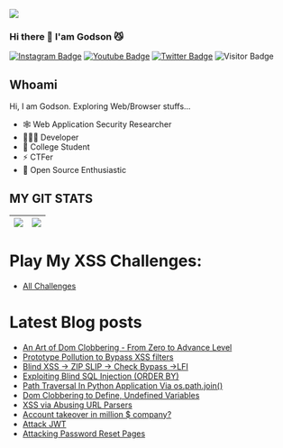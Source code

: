 <a href="https://twitter.com/0xGodson_"><img align="center" src="https://hellofuture.orange.com/app/uploads/2021/04/home-HF_GA-1920x1080-CYBERSECU.gif"/></a>

### Hi there 👋 I'am Godson 😼


[![Instagram Badge](https://img.shields.io/badge/-0xGodson-purple?style=plastic-square&logo=instagram&logoColor=white&link=https://instagram.com/0xgodson/)](https://instagram.com/0xgodson)
[![Youtube Badge](https://img.shields.io/badge/-0xGodson-red?style=plastic-square&logo=youtube&logoColor=white&link=https://www.youtube.com/codingpotter)](https://www.youtube.com/)
[![Twitter Badge](https://img.shields.io/badge/-0xGodson-blue?style=plastic-square&logo=twitter&logoColor=white&link=https://www.twitter.com/codingpotter)](https://www.twitter.com/0xGodson_)
![Visitor Badge](https://visitor-badge.laobi.icu/badge?page_id=0xGodson)


## Whoami

Hi, I am Godson. Exploring Web/Browser stuffs...

- 🕸️ Web Application Security Researcher 
- 👨🏻‍💻 Developer
- 🌟 College Student
- ⚡️ CTFer
- 🔭 Open Source Enthusiastic



## MY GIT STATS
<img src="https://github-readme-stats.vercel.app/api?username=0xgodson&&show_icons=true&count_private=true"/>|<img src="https://github-readme-streak-stats.herokuapp.com/?user=0xgodson"/>|
|---|---|


# Play My XSS Challenges: 
- <a href="https://0xgodson.me/my-ctfs">All Challenges</a>

# Latest Blog posts
<!-- BLOG-POST-LIST:START -->
- [An Art of Dom Clobbering - From Zero to Advance Level](https://0xgodson.me/blogs/2022-07-21-art-of-dom-clobbering/)
- [Prototype Pollution to Bypass XSS filters](https://0xgodson.me/blogs/2022-06-03-intigriti-may-chal/)
- [Blind XSS -> ZIP SLIP -> Check Bypass ->LFI](https://0xgodson.me/blogs/2022-05-23-zipslip/)
- [Exploiting Blind SQL Injection (ORDER BY)](https://0xgodson.me/blogs/2022-05-01-blind-sqli/)
- [Path Traversal In Python Application Via os.path.join()](https://0xgodson.me/blogs/2022-04-09-path-traversal-via-join/)
- [Dom Clobbering to Define, Undefined Variables](https://0xgodson.me/blogs/2022-03-28-dom-clobbering/)
- [XSS via Abusing URL Parsers](https://0xgodson.me/blogs/2022-03-28-wcs-xss401/)
- [Account takeover in million $ company?](https://0xgodson.medium.com/account-takeover-in-million-company-report-rejected-whats-wrong-60041f1815fb)
- [Attack JWT](https://hacklido.com/blog/322-hack-jwt)
- [Attacking Password Reset Pages](https://hacklido.com/blog/336-attacking-password-reset-pages/)
<!-- BLOG-POST-LIST:END -->

	
